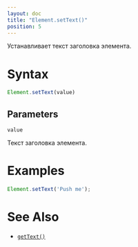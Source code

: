 ```yaml
---
layout: doc
title: "Element.setText()"
position: 5
---
```


Устанавливает текст заголовка элемента.

# Syntax

```js
Element.setText(value)
```

## Parameters

`value`

Текст заголовка элемента.

# Examples

```js
Element.setText('Push me');
```

# See Also

* [`getText()`](../Element.getText/)
